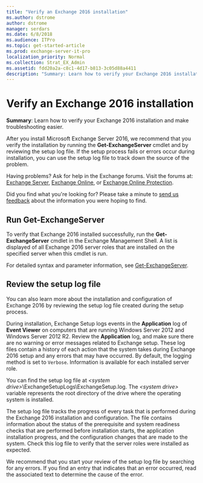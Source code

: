 ```yaml
---
title: "Verify an Exchange 2016 installation"
ms.author: dstrome
author: dstrome
manager: serdars
ms.date: 6/8/2018
ms.audience: ITPro
ms.topic: get-started-article
ms.prod: exchange-server-it-pro
localization_priority: Normal
ms.collection: Strat_EX_Admin
ms.assetid: fdd20a2a-c8c1-4d17-b813-3c05d88a4411
description: "Summary: Learn how to verify your Exchange 2016 installation and make troubleshooting easier."
---
```


# Verify an Exchange 2016 installation

 **Summary**: Learn how to verify your Exchange 2016 installation and make troubleshooting easier.
  
After you install Microsoft Exchange Server 2016, we recommend that you verify the installation by running the **Get-ExchangeServer** cmdlet and by reviewing the setup log file. If the setup process fails or errors occur during installation, you can use the setup log file to track down the source of the problem.
  
Having problems? Ask for help in the Exchange forums. Visit the forums at: [Exchange Server](https://go.microsoft.com/fwlink/p/?linkId=60612), [Exchange Online](https://go.microsoft.com/fwlink/p/?linkId=267542), or [Exchange Online Protection](https://go.microsoft.com/fwlink/p/?linkId=285351).
  
Did you find what you're looking for? Please take a minute to [send us feedback](mailto:ExchangeHelpFeedback@microsoft.com&subject=Exchange%202016%20help%20feedback&Body=Thanks%20for%20taking%20the%20time%20to%20send%20us%20feedback!%20We%20strive%20to%20respond%20to%20every%20message%20we%20receive,%20even%20though%20it%20might%20take%20us%20a%20while.%20Let%20us%20know%20what%20you%20think%20about%20Exchange%20content:%20What%20are%20we%20doing%20right%3F%20How%20can%20we%20make%20help%20better%3F%0APlease%20note%20that%20we're%20unable%20to%20respond%20to%20requests%20for%20support%20submitted%20via%20this%20email%20address.%20If%20you%20need%20help,%20please%20contact%20Exchange%20Server%20support%20at%20http://go.microsoft.com/fwlink/p/%3FLinkId=402506.%0AThanks!%0AThe%20Exchange%20Server%20Content%20Publishing%20team) about the information you were hoping to find.
  
## Run Get-ExchangeServer

To verify that Exchange 2016 installed successfully, run the **Get-ExchangeServer** cmdlet in the Exchange Management Shell. A list is displayed of all Exchange 2016 server roles that are installed on the specified server when this cmdlet is run.
  
For detailed syntax and parameter information, see [Get-ExchangeServer](http://technet.microsoft.com/library/96543903-10fa-46fe-9ea0-90570ca0ad2e.aspx).
  
## Review the setup log file

You can also learn more about the installation and configuration of Exchange 2016 by reviewing the setup log file created during the setup process.
  
During installation, Exchange Setup logs events in the **Application** log of **Event Viewer** on computers that are running Windows Server 2012 and Windows Server 2012 R2. Review the **Application** log, and make sure there are no warning or error messages related to Exchange setup. These log files contain a history of each action that the system takes during Exchange 2016 setup and any errors that may have occurred. By default, the logging method is set to `Verbose`. Information is available for each installed server role.
  
You can find the setup log file at _\<system drive\>_\ExchangeSetupLogs\ExchangeSetup.log. The _\<system drive\>_ variable represents the root directory of the drive where the operating system is installed.
  
The setup log file tracks the progress of every task that is performed during the Exchange 2016 installation and configuration. The file contains information about the status of the prerequisite and system readiness checks that are performed before installation starts, the application installation progress, and the configuration changes that are made to the system. Check this log file to verify that the server roles were installed as expected.
  
We recommend that you start your review of the setup log file by searching for any errors. If you find an entry that indicates that an error occurred, read the associated text to determine the cause of the error.
  

